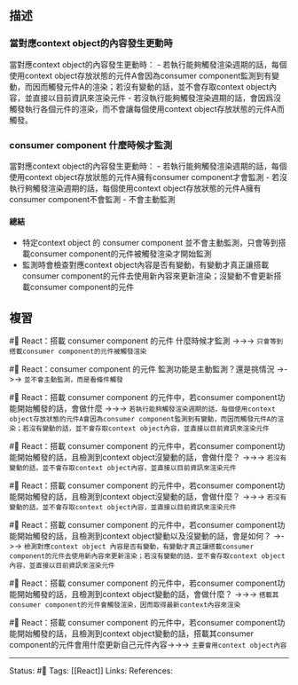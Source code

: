 ## 描述



### 當對應context object的內容發生更動時
當對應context object的內容發生更動時：
	- 若執行能夠觸發渲染週期的話，每個使用context object存放狀態的元件A會因為consumer component監測到有變動，而因而觸發元件A的渲染；若沒有變動的話，並不會存取context object內容，並直接以目前資訊來渲染元件
	- 若沒執行能夠觸發渲染週期的話，會因爲沒觸發執行各個元件的渲染，而不會讓每個使用context object存放狀態的元件A而觸發。

### consumer component 什麼時候才監測

當對應context object的內容發生更動時：
	- 若執行能夠觸發渲染週期的話，每個使用context object存放狀態的元件A擁有consumer component才會監測
	- 若沒執行夠觸發渲染週期的話，每個使用context object存放狀態的元件A擁有consumer component不會監測
	- 不會主動監測

#### 總結
- 特定context object 的 consumer component 並不會主動監測，只會等到搭載consumer component的元件被觸發渲染才開始監測
- 監測時會檢查對應context object內容是否有變動，有變動才真正讓搭載consumer component的元件去使用新內容來更新渲染；沒變動不會更新搭載consumer component的元件

## 複習
#🧠 React：搭載 consumer component 的元件 什麼時候才監測 ->->-> `只會等到搭載consumer component的元件被觸發渲染`
<!--SR:!2023-08-02,190,250-->

#🧠 React：consumer component 的元件 監測功能是主動監測？還是挑情況 ->->-> `並不會主動監測，而是看條件觸發`
<!--SR:!2023-08-07,194,250-->

#🧠 React：搭載 consumer component 的元件中，若consumer component功能開始觸發的話，會做什麼 ->->-> `若執行能夠觸發渲染週期的話，每個使用context object存放狀態的元件A會因為consumer component監測到有變動，而因而觸發元件A的渲染；若沒有變動的話，並不會存取context object內容，並直接以目前資訊來渲染元件`
<!--SR:!2023-08-05,192,250-->

#🧠 React：搭載 consumer component 的元件中，若consumer component功能開始觸發的話，且檢測到context object沒變動的話，會做什麼？ ->->-> `若沒有變動的話，並不會存取context object內容，並直接以目前資訊來渲染元件`
<!--SR:!2023-08-04,191,250-->

#🧠 React：搭載 consumer component 的元件中，若consumer component功能開始觸發的話，且檢測到context object沒變動的話，會做什麼？ ->->-> `若沒有變動的話，並不會存取context object內容，並直接以目前資訊來渲染元件`

#🧠 React：搭載 consumer component 的元件中，若consumer component功能開始觸發的話，且檢測到context object變動以及沒變動的話，會是如何？ ->->-> `檢測對應context object 內容是否有變動，有變動才真正讓搭載consumer component的元件去使用新內容來更新渲染；若沒有變動的話，並不會存取context object內容，並直接以目前資訊來渲染元件`
<!--SR:!2023-01-28,3,250-->


#🧠 React：搭載 consumer component 的元件中，若consumer component功能開始觸發的話，且檢測到context object變動的話，會做什麼？ ->->-> `搭載其consumer component的元件會觸發渲染，因而取得最新context內容來渲染`
<!--SR:!2023-08-07,194,250-->

#🧠 React：搭載 consumer component 的元件中，若consumer component功能開始觸發的話，且檢測到context object變動的話，搭載其consumer component的元件會用什麼更新自己元件內容->->-> `主要會用context object內容`
<!--SR:!2023-08-07,194,250-->


---
Status: #🌱 
Tags:
[[React]]
Links:
References: